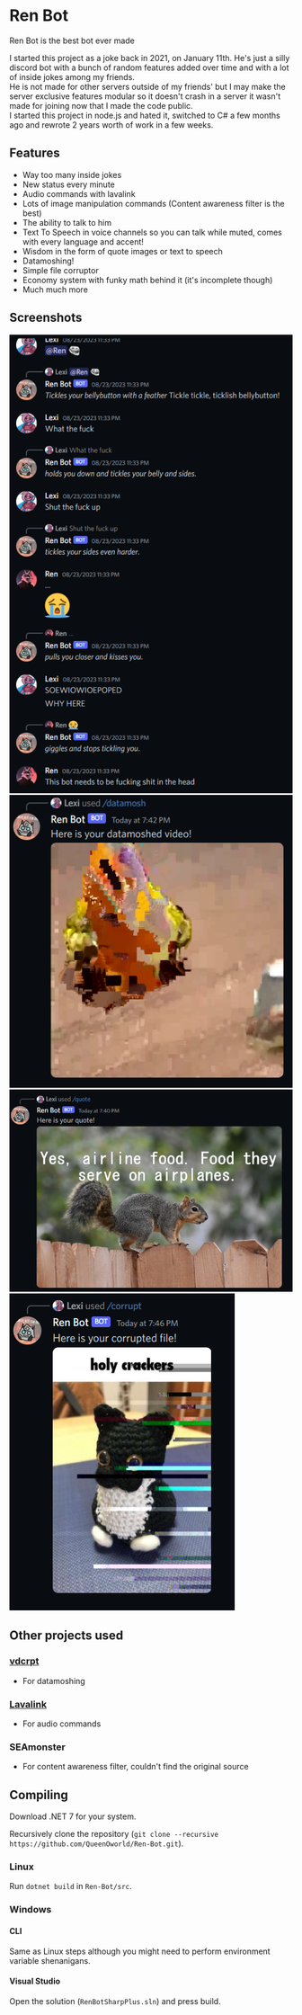 # Ren Bot
Ren Bot is the best bot ever made<br>

I started this project as a joke back in 2021, on January 11th. He's just a silly discord bot with a bunch of random features added over time and with a lot of inside jokes among my friends.<br>
He is not made for other servers outside of my friends' but I may make the server exclusive features modular so it doesn't crash in a server it wasn't made for joining now that I made the code public.<br>
I started this project in node.js and hated it, switched to C# a few months ago and rewrote 2 years worth of work in a few weeks.

## Features
- Way too many inside jokes
- New status every minute
- Audio commands with lavalink
- Lots of image manipulation commands (Content awareness filter is the best)
- The ability to talk to him
- Text To Speech in voice channels so you can talk while muted, comes with every language and accent!
- Wisdom in the form of quote images or text to speech
- Datamoshing!
- Simple file corruptor
- Economy system with funky math behind it (it's incomplete though)
- Much much more

## Screenshots
![Talking to him](.assets/talky.png)
![Datamoshing](.assets/datamosh.png)
![Quote generator](.assets/quotes.png)
![Corruptor](.assets/corrupt.png)

## Other projects used
### [vdcrpt](https://github.com/branchpanic/vdcrpt)
- For datamoshing
### [Lavalink](https://github.com/lavalink-devs/Lavalink)
- For audio commands
### SEAmonster
- For content awareness filter, couldn't find the original source

## Compiling
Download .NET 7 for your system.<br>

Recursively clone the repository (`git clone --recursive https://github.com/QueenOworld/Ren-Bot.git`).<br>

### Linux
Run `dotnet build` in `Ren-Bot/src`.

### Windows
#### CLI
Same as Linux steps although you might need to perform environment variable shenanigans.
#### Visual Studio
Open the solution (`RenBotSharpPlus.sln`) and press build.

